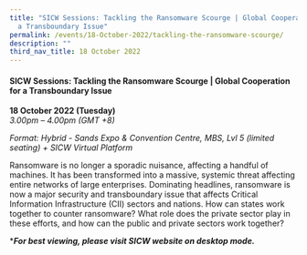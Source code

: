 ```yaml
---
title: "SICW Sessions: Tackling the Ransomware Scourge | Global Cooperation for
  a Transboundary Issue"
permalink: /events/18-October-2022/tackling-the-ransomware-scourge/
description: ""
third_nav_title: 18 October 2022
---
```

#### **SICW Sessions: Tackling the Ransomware Scourge | Global Cooperation for a Transboundary Issue**


**18 October 2022 (Tuesday)**  
*3.00pm – 4.00pm (GMT +8)*

*Format: Hybrid - Sands Expo & Convention Centre, MBS, Lvl 5 (limited seating) + SICW Virtual Platform*

Ransomware is no longer a sporadic nuisance, affecting a handful of machines. It has been transformed into a massive, systemic threat affecting entire networks of large enterprises. Dominating headlines, ransomware is now a major security and transboundary issue that affects Critical Information Infrastructure (CII) sectors and nations. How can states work together to counter ransomware? What role does the private sector play in these efforts, and how can the public and private sectors work together?

****For best viewing, please visit SICW website on desktop mode.***